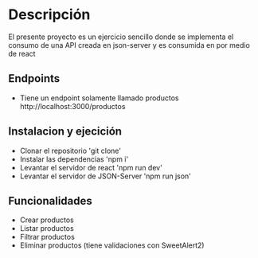 # Descripción
El presente proyecto es un ejercicio sencillo donde se implementa el consumo de una API creada en json-server y es consumida en por medio de react

## Endpoints
- Tiene un endpoint solamente llamado productos
http://localhost:3000/productos

## Instalacion y ejecición

- Clonar el repositorio 'git clone'
- Instalar las dependencias 'npm i'
- Levantar el servidor de react 'npm run dev'
- Levantar el servidor de JSON-Server 'npm run json'

## Funcionalidades
- Crear productos
- Listar productos
- Filtrar productos
- Eliminar productos (tiene validaciones con SweetAlert2)